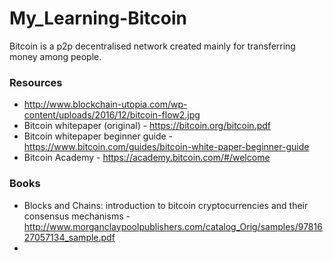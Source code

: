 # My_Learning-Bitcoin
Bitcoin is a p2p decentralised network created mainly for transferring money among people.

### Resources
* http://www.blockchain-utopia.com/wp-content/uploads/2016/12/bitcoin-flow2.jpg
* Bitcoin whitepaper (original) - https://bitcoin.org/bitcoin.pdf 
* Bitcoin whitepaper beginner guide - https://www.bitcoin.com/guides/bitcoin-white-paper-beginner-guide
* Bitcoin Academy - https://academy.bitcoin.com/#/welcome

### Books
* Blocks and Chains: introduction to bitcoin cryptocurrencies and their consensus mechanisms - http://www.morganclaypoolpublishers.com/catalog_Orig/samples/9781627057134_sample.pdf
* 


